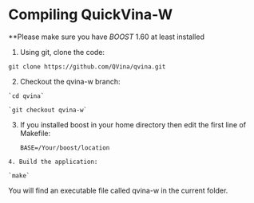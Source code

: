 # Compiling QuickVina-W


<!--THIS PAGE WILL BE COMPLETED VERY SOON.-->

**Please make sure you have _BOOST_ 1.60 at least installed

1. Using git, clone the code:


 `git clone https://github.com/QVina/qvina.git`   
 

  2. Checkout the qvina-w branch:
    
    `cd qvina`
    
    `git checkout qvina-w`
    
   3. If you installed boost in your home directory then edit the first line of Makefile:
   
      `BASE=/Your/boost/location`
      
    
    4. Build the application:
    
    `make`

You will find an executable file called qvina-w in the current folder.

